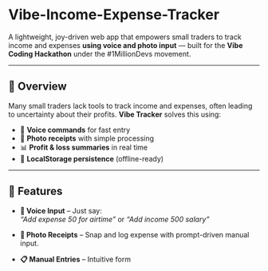 # Vibe-Income-Expense-Tracker

A lightweight, joy-driven web app that empowers small traders to track income and expenses **using voice and photo input** — built for the **Vibe Coding Hackathon** under the #1MillionDevs movement.

---

## 🚀 Overview

Many small traders lack tools to track income and expenses, often leading to uncertainty about their profits. **Vibe Tracker** solves this using:

- 🎤 **Voice commands** for fast entry  
- 📸 **Photo receipts** with simple processing  
- 📊 **Profit & loss summaries** in real time  
- 💾 **LocalStorage persistence** (offline-ready)

---

## 🧠 Features

- **🎤 Voice Input** – Just say:  
  _“Add expense 50 for airtime”_ or _“Add income 500 salary”_

- **📸 Photo Receipts** – Snap and log expense with prompt-driven manual input.

- **📋 Manual Entries** – Intuitive form